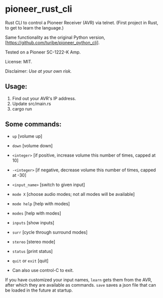 # pioneer_rust_cli

Rust CLI to control a Pioneer Receiver (AVR) via telnet.
(First project in Rust, to get to learn the language.)

Same functionality as the original Python version, [https://github.com/turibe/pioneer_python_cli].

Tested on a Pioneer SC-1222-K Amp.

License: MIT.

Disclaimer: *Use at your own risk.*

## Usage:

1. Find out your AVR's IP address.
2. Update src/main.rs
3. cargo run

## Some commands:

- `up`              [volume up]
- `down`            [volume down]
- `<integer>`       [if positive, increase volume this number of times, capped at 10]
- `-<integer>`      [if negative, decrease volume this number of times, capped at -30]

- `<input_name>`    [switch to given input]

- `mode X`          [choose audio modes; not all modes will be available]
- `mode help`       [help with modes]
- `modes`           [help with modes]
- `inputs`          [show inputs]
- `surr`            [cycle through surround modes]
- `stereo`          [stereo mode]
- `status`          [print status]
- `quit` or `exit`  [quit]

- Can also use control-C to exit.

If you have customized your input names, `learn` gets them from the AVR, after which they are available as commands.
`save` saves a json file that can be loaded in the future at startup.
